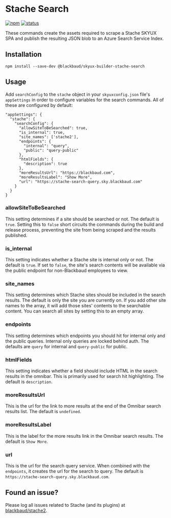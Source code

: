 # Stache Search

[![npm](https://img.shields.io/npm/v/@blackbaud/skyux-builder-stache-search.svg)](https://www.npmjs.com/package/@blackbaud/skyux-builder-stache-search)
[![status](https://travis-ci.org/blackbaud/skyux-builder-stache-search.svg?branch=master)](https://travis-ci.org/blackbaud/skyux-builder-stache-search)

These commands create the assets required to scrape a Stache SKYUX SPA and publish the resulting JSON blob to an Azure Search Service Index.

## Installation

```
npm install --save-dev @blackbaud/skyux-builder-stache-search
```

## Usage

Add `searchConfig` to the `stache` object in your `skyuxconfig.json` file's `appSettings` in order to configure variables for the search commands. All of these are configured by default:

```
"appSettings": {
  "stache": {
    "searchConfig": {
      "allowSiteToBeSearched": true,
      "is_internal": true,
      "site_names": ['stache2'],
      "endpoints": {
        "internal": "query",
        "public": "query-public"
      },
      "htmlFields": {
        "description": true
      },
      "moreResultsUrl": "https://blackbaud.com",
      "moreResultsLabel": "Show More",
      "url": "https://stache-search-query.sky.blackbaud.com"
    }
  }
}
```

### allowSiteToBeSearched

This setting determines if a site should be searched or not. The default is `true`. Setting this to `false` short circuits the commands during the build and release process, preventing the site from being scraped and the results published.

### is_internal

This setting indicates whether a Stache site is internal only or not. The default is `true`. If set to `false`, the site's search contents will be available via the public endpoint for non-Blackbaud employees to view.

### site_names

This setting determines which Stache sites should be included in the search results. The default is only the site you are currently on. If you add other site names to the array, it will add those sites' contents to the searchable content. You can search all sites by setting this to an empty array.

### endpoints

This setting determines which endpoints you should hit for internal only and the public queries. Internal only queries are locked behind auth. The defaults are `query` for internal and `query-public` for public. 

### htmlFields

This setting indicates whether a field should include HTML in the search results in the omnibar. This is primarily used for search hit highlighting. The default is `description`.

### moreResultsUrl

This is the url for the link to more results at the end of the Omnibar search results list. The default is `undefined`.

### moreResultsLabel

This is the label for the more results link in the Omnibar search results. The default is `Show More`.

### url

This is the url for the search query service. When combined with the `endpoints`, it creates the url for the search to query. The default is `https://stache-search-query.sky.blackbaud.com`.

## Found an issue?

Please log all issues related to Stache (and its plugins) at [blackbaud/stache2](https://github.com/blackbaud/stache2/issues).
